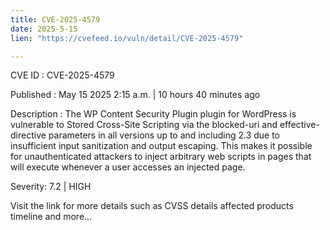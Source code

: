 ```yaml
---
title: CVE-2025-4579
date: 2025-5-15
lien: "https://cvefeed.io/vuln/detail/CVE-2025-4579"

---
```


CVE ID : CVE-2025-4579

Published :  May 15
2025
2:15 a.m. | 10 hours
40 minutes ago

Description : The WP Content Security Plugin plugin for WordPress is vulnerable to Stored Cross-Site Scripting via the blocked-uri and effective-directive  parameters in all versions up to
and including
2.3 due to insufficient input sanitization and output escaping. This makes it possible for unauthenticated attackers to inject arbitrary web scripts in pages that will execute whenever a user accesses an injected page.

Severity: 7.2 | HIGH

Visit the link for more details
such as CVSS details
affected products
timeline
and more...
